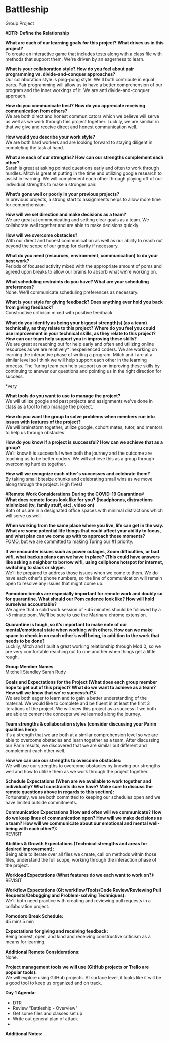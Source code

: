 # Battleship
Group Project

#**DTR: Define the Relationship**

**What are each of our learning goals for this project? What drives us in this project?**<br/>
To create an interactive game that includes tests along with a class file with methods that support them. We're driven by an eagerness to learn.

**What is your collaboration style? How do you feel about pair programming vs. divide-and-conquer approaches?**<br/>
Our collaboration style is ping-pong style. We'll both contribute in equal parts. Pair programming will allow us to have a better comprehension of our program and the inner workings of it. We are anti divide-and-conquer approach.

**How do you communicate best? How do you appreciate receiving communication from others?**<br/>
We are both direct and honest communicators which we believe will serve us well as we work through this project together. Luckily, we are similiar in that we give and receive direct and honest communication well. 

**How would you describe your work style?**<br/>
We are both hard workers and are looking forward to staying diligent in completing the task at hand. 

**What are each of our strengths? How can our strengths complement each other?**<br/>
Sarah is great at asking pointed questions early and often to work through hurdles. Mitch is great at putting in the time and utilizing google research to assist in learning. We will complement each other through playing off of our individual strengths to make a stronger pair.

**What’s gone well or poorly in your previous projects?**<br/>
In previous projects, a strong start to assignments helps to allow more time for comprehension. 

**How will we set direction and make decisions as a team?**<br/>
We are great at communicating and setting clear goals as a team. We collaborate well together and are able to make decisions quickly.

**How will we overcome obstacles?**<br/>
With our direct and honest communication as well as our ability to reach out beyond the scope of our group for clarity if necessary. 

**What do you need (resources, environment, communication) to do your best work?**<br/>
Periods of focused activity mixed with the appropriate amount of poms and agreed upon breaks to allow our brains to absorb what we're working on. 

**What scheduling restraints do you have? What are your scheduling preferences?**<br/>
None. We'll communicate scheduling preferences as necessary.

**What is your style for giving feedback? Does anything ever hold you back from giving feedback?**<br/>
Constructive criticism mixed with positive feedback. 

**What do you identify as being your biggest strength(s) (as a team) technically, as they relate to this project? Where do you feel you could use improvement in your technical skills, as they relate to this project? How can our team help support you in improving these skills?**<br/>
We are great at reaching out for help early and often and utilizing online resources as we are relatively* inexperienced coders. We are working on learning the interactive phase of writing a program. Mitch and I are at a similar level so I think we will help support each other in the learning process. The Turing team can help support us on improving these skills by continuing to answer our questions and pointing us in the right direction for success. 

*very

**What tools do you want to use to manage the project?**<br/>
We will utilize google and past projects and assignments we've done in class as a tool to help manage the project.

**How do you want the group to solve problems when members run into issues with features of the project?**<br/>
We will brainstorm together, utilize google, cohort mates, tutor, and mentors to help us through obstacles.

**How do you know if a project is successful? How can we achieve that as a group?**<br/>
We'll know it is successful when both the journey and the outcome are teaching us to be better coders. We will achieve this as a group through overcoming hurdles together. 

**How will we recognize each other's successes and celebrate them?**<br/>
By taking small bitesize chunks and celebrating small wins as we move along through the project. High fives!

#**Remote Work Considerations During the COVID-19 Quarantine**#<br/>
**What does remote focus look like for you? (headphones, distractions minimized (tv, family stuff, etc), video on)**<br/>
Both of us are in a designated office spaces with minimal distractions which will serve us well. 

**When working from the same place where you live, life can get in the way. What are some potential life things that could affect your ability to focus, and what plan can we come up with to approach those moments?**<br/>
FOMO, but we are committed to making Turing our #1 priority. 

**If we encounter issues such as power outages, Zoom difficulties, or bad wifi, what backup plans can we have in place? (This could have answers like asking a neighbor to borrow wifi, using cellphone hotspot for internet, switching to slack or skype.**<br/>
We'll be prepared to address those issues when we come to them. We do have each other's phone numbers, so the line of communication will remain open to resolve any issues that might come up. 

**Pomodoro breaks are especially important for remote work and doubly so for quarantine. What should our Pom cadence look like? How will hold ourselves accountable?**<br/>
We agree that a solid work session of ~45 minutes should be followed by a ~5 minute pom. We'll be sure to use the Marinara chrome extension. 

**Quarantine is tough, so it’s important to make note of our mental/emotional state when working with others. How can we make space to check in on each other’s well being, in addition to the work that needs to be done?**<br/>
Luckily, Mitch and I built a great working relationship through Mod 0, so we are very comfortable reaching out to one another when things get a little rough. 

**Group Member Names**<br/>
Mitchell Standley
Sarah Rudy

**Goals and Expectations for the Project (What does each group member hope to get out of this project? What do we want to achieve as a team? How will we know that we're successful?):**<br/>
We are both eager to learn and to gain a better understanding of the material. We would like to complete and be fluent in at least the first 3 iterations of the project. We will view this project as a success if we both are able to cement the concepts we've learned along the journey. 

**Team strengths & collaboration styles (consider discussing your Pairin qualities here):**<br/>
It's a strength that we are both at a similar comprehension level so we are able to overcome obstacles and learn together as a team. After discussing our Parin results, we discovered that we are similar but different and complement each other well. 

**How we can use our strengths to overcome obstacles:**<br/>
We will use our strengths to overcome obstacles by knowing our strengths well and how to utilize them as we work through the project together.

**Schedule Expectations (When are we available to work together and individually? What constraints do we have? Make sure to discuss the remote questions above in regards to this section):**<br/>
Fortunately, we are both committed to keeping our schedules open and we have limited outside commitments. 

**Communication Expectations (How and often will we communicate? How do we keep lines of communication open? How will we make decisions as a team? How will we communicate about our emotional and mental well-being with each other?):**<br/>
REVISIT

**Abilities & Growth Expectations (Technical strengths and areas for desired improvement):**<br/>
Being able to iterate over all files we create, call on methods within those files, understand the full scope, working through the interaction phase of the project. 

**Workload Expectations (What features do we each want to work on?):**<br/>
REVISIT

**Workflow Expectations (Git workflow/Tools/Code Review/Reviewing Pull Requests/Debugging and Problem-solving Techniques):**<br/>
We'll both need practice with creating and reviewing pull requests in a collaboration project. 

**Pomodoro Break Schedule:**<br/>
45 min/ 5 min 

**Expectations for giving and receiving feedback:**<br/>
Being honest, open, and kind and receiving constructive criticism as a means for learning.

**Additional Remote Considerations:**<br/>
None.

**Project management tools we will use (GitHub projects or Trello are popular tools):**<br/>
We will explore using GitHub projects. At surface level, it looks like it will be a good tool to keep us organized and on track. 

**Day 1 Agenda:**<br/>
- DTR 
- Review "Battleship - Overview"
- Get some files and classes set up 
- Write out general plan of attack
- 

**Additional Notes:**<br/>
